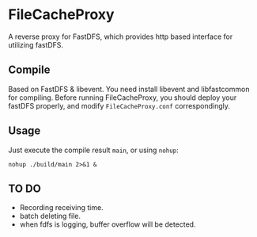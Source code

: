 # FileCacheProxy

A reverse proxy for FastDFS, which provides http based interface for utilizing fastDFS.

## Compile 

Based on FastDFS & libevent. 
You need install libevent and libfastcommon for compiling.
Before running FileCacheProxy, you should deploy your fastDFS properly, and modify `FileCacheProxy.conf` correspondingly.

## Usage

Just execute the compile result `main`, or using `nohup`:
```
nohup ./build/main 2>&1 &
```

## TO DO

- Recording receiving time.
- batch deleting file.
- when fdfs is logging, buffer overflow will be detected.